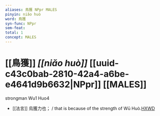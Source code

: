 ```yaml
---
aliases: 鳥獲 NPpr MALES
pinyin: niǎo huò
word: 鳥獲
syn-func: NPpr
sem-feat: 
total: 1
concept: MALES 
---
```

# [[鳥獲]] *[[niǎo huò]]*  [[uuid-c43c0bab-2810-42a4-a6be-e4641d9b6632|NPpr]] [[MALES]]
strongman Wu1 Huo4
 - [[法言]] 烏獲力也； / that is because of the strength of Wū Huò.[HXWD](https://hxwd.org/textview.html?location=KR3a0009_tls_003-17a.12)